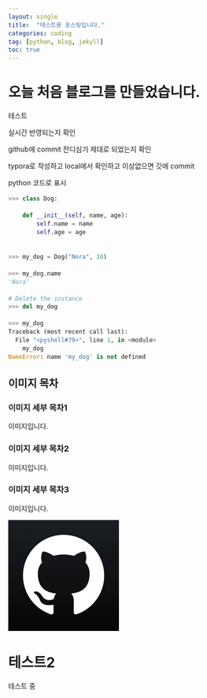 ```yaml
---
layout: single
title:  "테스트용 포스팅입니다."
categories: coding
tag: [python, blog, jekyll]
toc: true
---
```


# 오늘 처음 블로그를 만들었습니다.

테스트

실시간 반영되는지 확인

github에 commit 잔디심기 제대로 되었는지 확인

typora로 작성하고 local에서 확인하고 이상없으면 깃에 commit

python 코드로 표시
```python
>>> class Dog:

    def __init__(self, name, age):
        self.name = name
        self.age = age

        
>>> my_dog = Dog("Nora", 10)

>>> my_dog.name
'Nora'

# Delete the instance
>>> del my_dog

>>> my_dog
Traceback (most recent call last):
  File "<pyshell#79>", line 1, in <module>
    my_dog
NameError: name 'my_dog' is not defined
```



## 이미지 목차

### 이미지 세부 목차1

이미지입니다.

### 이미지 세부 목차2

이미지입니다.

### 이미지 세부 목차3

이미지입니다.

![github](../images/2022-01-04-test/github.png)

# 테스트2

테스트 중